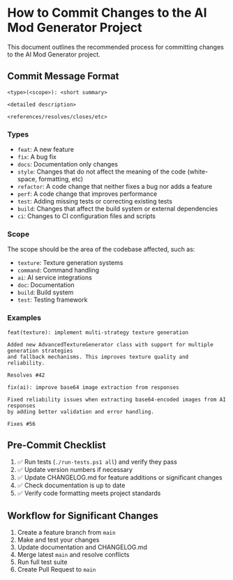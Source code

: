 # How to Commit Changes to the AI Mod Generator Project

This document outlines the recommended process for committing changes to the AI Mod Generator project.

## Commit Message Format

```
<type>(<scope>): <short summary>

<detailed description>

<references/resolves/closes/etc>
```

### Types
- `feat`: A new feature
- `fix`: A bug fix
- `docs`: Documentation only changes
- `style`: Changes that do not affect the meaning of the code (white-space, formatting, etc)
- `refactor`: A code change that neither fixes a bug nor adds a feature
- `perf`: A code change that improves performance
- `test`: Adding missing tests or correcting existing tests
- `build`: Changes that affect the build system or external dependencies
- `ci`: Changes to CI configuration files and scripts

### Scope
The scope should be the area of the codebase affected, such as:
- `texture`: Texture generation systems
- `command`: Command handling
- `ai`: AI service integrations
- `doc`: Documentation
- `build`: Build system
- `test`: Testing framework

### Examples

```
feat(texture): implement multi-strategy texture generation

Added new AdvancedTextureGenerator class with support for multiple generation strategies
and fallback mechanisms. This improves texture quality and reliability.

Resolves #42
```

```
fix(ai): improve base64 image extraction from responses

Fixed reliability issues when extracting base64-encoded images from AI responses
by adding better validation and error handling.

Fixes #56
```

## Pre-Commit Checklist

1. ✅ Run tests (`./run-tests.ps1 all`) and verify they pass
2. ✅ Update version numbers if necessary
3. ✅ Update CHANGELOG.md for feature additions or significant changes
4. ✅ Check documentation is up to date
5. ✅ Verify code formatting meets project standards

## Workflow for Significant Changes

1. Create a feature branch from `main`
2. Make and test your changes
3. Update documentation and CHANGELOG.md
4. Merge latest `main` and resolve conflicts
5. Run full test suite
6. Create Pull Request to `main`
